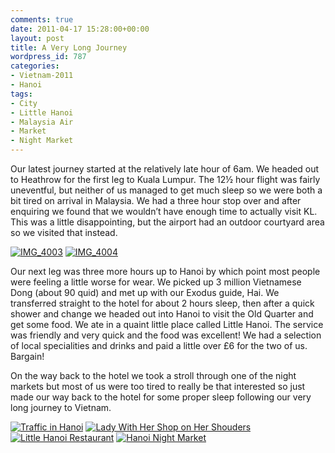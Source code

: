```yaml
---
comments: true
date: 2011-04-17 15:28:00+00:00
layout: post
title: A Very Long Journey
wordpress_id: 787
categories:
- Vietnam-2011
- Hanoi
tags:
- City
- Little Hanoi
- Malaysia Air
- Market
- Night Market
---
```


Our latest journey started at the relatively late hour of 6am. We headed out to Heathrow for the first leg to Kuala Lumpur. The 12½ hour flight was fairly uneventful, but neither of us managed to get much sleep so we were both a bit tired on arrival in Malaysia. We had a three hour stop over and after enquiring we found that we wouldn’t have enough time to actually visit KL. This was a little disappointing, but the airport had an outdoor courtyard area so we visited that instead.

[![IMG_4003](http://travel.perry-online.me.uk/files/2011/04/IMG_4003_thumb.jpg)](http://travel.perry-online.me.uk/files/2011/04/IMG_4003.jpg) [![IMG_4004](http://travel.perry-online.me.uk/files/2011/04/IMG_4004_thumb.jpg)](http://travel.perry-online.me.uk/files/2011/04/IMG_4004.jpg)

Our next leg was three more hours up to Hanoi by which point most people were feeling a little worse for wear. We picked up 3 million Vietnamese Dong (about 90 quid) and met up with our Exodus guide, Hai. We transferred straight to the hotel for about 2 hours sleep, then after a quick shower and change we headed out into Hanoi to visit the Old Quarter and get some food. We ate in a quaint little place called Little Hanoi. The service was friendly and very quick and the food was excellent! We had a selection of local specialities and drinks and paid a little over £6 for the two of us. Bargain!

On the way back to the hotel we took a stroll through one of the night markets but most of us were too tired to really be that interested so just made our way back to the hotel for some proper sleep following our very long journey to Vietnam.

[![Traffic in Hanoi](http://travel.perry-online.me.uk/files/2011/04/IMG_4017_thumb.jpg)](http://travel.perry-online.me.uk/files/2011/04/IMG_4017.jpg) [![Lady With Her Shop on Her Shouders](http://travel.perry-online.me.uk/files/2011/04/IMG_4022_thumb.jpg)](http://travel.perry-online.me.uk/files/2011/04/IMG_4022.jpg) [![Little Hanoi Restaurant](http://travel.perry-online.me.uk/files/2011/04/IMG_4028_thumb.jpg)](http://travel.perry-online.me.uk/files/2011/04/IMG_4028.jpg) [![Hanoi Night Market](http://travel.perry-online.me.uk/files/2011/04/IMG_4035_thumb.jpg)](http://travel.perry-online.me.uk/files/2011/04/IMG_4035.jpg)
